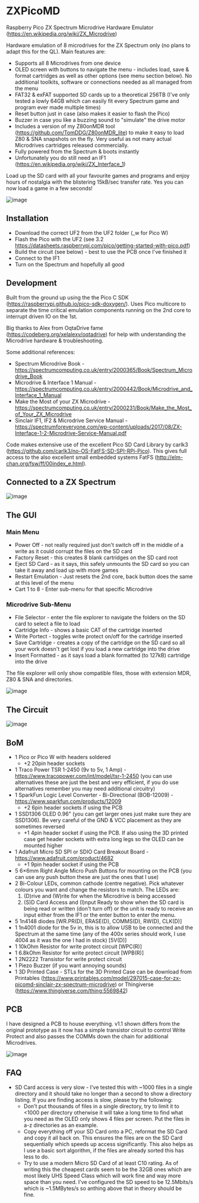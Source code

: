 # ZXPicoMD
Raspberry Pico ZX Spectrum Microdrive Hardware Emulator (https://en.wikipedia.org/wiki/ZX_Microdrive)

Hardware emulation of 8 microdrives for the ZX Spectrum only (no plans to adapt this for the QL). Main features are:
- Supports all 8 Microdrives from one device
- OLED screen with buttons to navigate the menu - includes load, save & format cartridges as well as other options (see menu section below). No additional toolkits, software or connections needed as all managed from the menu
- FAT32 & exFAT supported SD cards up to a theoretical 256TB (I've only tested a lowly 64GB which can easily fit every Spectrum game and program ever made multiple times)
- Reset button just in case (also makes it easier to flash the Pico)
- Buzzer in case you like a buzzing sound to "simulate" the drive motor
- Includes a version of my Z80onMDR tool (https://github.com/TomDDG/Z80onMDR_lite) to make it easy to load Z80 & SNA snapshots on the fly. Very useful as not many actual Microdrives cartridges released commercially.
- Fully powered from the Spectrum & boots instantly
- Unfortunately you do still need an IF1 (https://en.wikipedia.org/wiki/ZX_Interface_1)

Load up the SD card with all your favourite games and programs and enjoy hours of nostalgia with the blistering 15kB/sec transfer rate. Yes you can now load a game in a few seconds!

![image](https://github.com/TomDDG/ZXPicoMD/blob/main/Images/IMG_0151.jpg "In Case")

## Installation
- Download the correct UF2 from the UF2 folder (_w for Pico W)
- Flash the Pico with the UF2 (see 3.2 https://datasheets.raspberrypi.com/pico/getting-started-with-pico.pdf)
- Build the circuit (see below) - best to use the PCB once I've finished it
- Connect to the IF1 
- Turn on the Spectrum and hopefully all good

## Development

Built from the ground up using the the Pico C SDK (https://raspberrypi.github.io/pico-sdk-doxygen/). Uses Pico multicore to separate the time critical emulation components running on the 2nd core to interrupt driven IO on the 1st.

Big thanks to Alex from OqtaDrive fame (https://codeberg.org/xelalexv/oqtadrive) for help with understanding the Microdrive hardware & troubleshooting. 

Some additional references:
- Spectrum Microdrive Book - https://spectrumcomputing.co.uk/entry/2000365/Book/Spectrum_Microdrive_Book
- Microdrive & Interface 1 Manual - https://spectrumcomputing.co.uk/entry/2000442/Book/Microdrive_and_Interface_1_Manual
- Make the Most of your ZX Microdrive - https://spectrumcomputing.co.uk/entry/2000231/Book/Make_the_Most_of_Your_ZX_Microdrive
- Sinclair IF1, IF2 & Microdrive Service Manual - https://spectrumforeveryone.com/wp-content/uploads/2017/08/ZX-Interface-1-2-Microdrive-Service-Manual.pdf

Code makes extensive use of the excellent Pico SD Card Library by carlk3 (https://github.com/carlk3/no-OS-FatFS-SD-SPI-RPi-Pico). This gives full access to the also excellent small embedded systems FatFS (http://elm-chan.org/fsw/ff/00index_e.html).

## Connected to a ZX Spectrum

![image](https://github.com/TomDDG/ZXPicoMD/blob/main/Images/connected.png "Connected")

## The GUI

### Main Menu
- Power Off - not really required just don't switch off in the middle of a write as it could corrupt the files on the SD card
- Factory Reset - this creates 8 blank cartridges on the SD card root
- Eject SD Card - as it says, this safely unmounts the SD card so you can take it away and load up with more games
- Restart Emulation - Just resets the 2nd core, back button does the same at this level of the menu
- Cart 1 to 8 - Enter sub-menu for that specific Microdrive

### Microdrive Sub-Menu
- File Selector - enter the file explorer to navigate the folders on the SD card to select a file to load
- Cartridge Info - shows a basic CAT of the cartridge inserted
- Write Portect - toggles write protect on/off for the cartridge inserted
- Save Cartridge - creates a copy of the cartridge on the SD card so all your work doesn't get lost if you load a new cartridge into the drive
- Insert Formatted - as it says load a blank formatted (to 127kB) cartridge into the drive

The file explorer will only show compatible files, those with extension MDR, Z80 & SNA and directories.

![image](https://github.com/TomDDG/ZXPicoMD/blob/main/Images/menulayout.png "Menu Layout")

## The Circuit

![image](https://github.com/TomDDG/ZXPicoMD/blob/main/Images/PicoDriveZX_Circuit_v3.png "Circuit Prototype v3")

## BoM

- 1 Pico or Pico W with headers soldered
  - +2 20pin header sockets
- 1 Traco Power TSR 1-2450 (9v to 5v, 1 Amp) - https://www.tracopower.com/int/model/tsr-1-2450 (you can use alternatives these are just the best and very efficient, if you do use alternatives remember you may need additional circuitry)
- 1 SparkFun Logic Level Converter - Bi-Directional (BOB-12009) - https://www.sparkfun.com/products/12009
  - +2 6pin header sockets if using the PCB
- 1 SSD1306 OLED 0.96" (you can get larger ones just make sure they are SSD1306). Be very careful of the GND & VCC placement as they are sometimes reversed
  - +1 4pin header socket if using the PCB. If also using the 3D printed case get header sockets with extra long legs so the OLED can be mounted higher
- 1 Adafruit Micro SD SPI or SDIO Card Breakout Board - https://www.adafruit.com/product/4682
  - +1 9pin header socket if using the PCB
- 5 6×6mm Right Angle Micro Push Buttons for mounting on the PCB (you can use any push button these are just the ones that I use)
- 2 Bi-Colour LEDs, common cathode (centre negative). Pick whatever colours you want and change the resistors to match. The LEDs are:
  1. (D)rive and (W)rite for when the Microdrive is being accessed
  2. (S)D Card Access and (I)nput Ready to show when the SD card is being read or written (don't turn off) or the unit is ready to receive an input either from the IF1 or the enter button to enter the menu.
- 5 1n4148 diodes [WR.PR(D), ERASE(D), COMMS(D), RW(D), CLK(D)]
- 1 1n4001 diode for the 5v in, this is to allow USB to be connected and the Spectrum at the same time (any of the 400x series should work, I use 4004 as it was the one I had in stock) [5V(D)]
- 1 10kOhm Resistor for write protect circuit [WPC(R)]
- 1 6.8kOhm Resistor for write protect circuit [WPB(R)]
- 1 2N2222 Transistor for write protect circuit
- 1 Piezo Buzzer (if you want annoying sounds)
- 1 3D Printed Case - STLs for the 3D Printed Case can be download from Printables (https://www.printables.com/model/297015-case-for-zx-picomd-sinclair-zx-spectrum-microdrive) or Thingiverse (https://www.thingiverse.com/thing:5569842)

## PCB

I have designed a PCB to house everything. v1.1 shown differs from the original prototype as it now has a simple transistor circuit to control Write Protect and also passes the COMMs down the chain for additional Microdrives.

![image](https://github.com/TomDDG/ZXPicoMD/blob/main/Images/ZXPicoMDv1.1.png "PCB Prototype v1.1")

## FAQ

- SD Card access is very slow - I've tested this with ~1000 files in a single directory and it should take no longer than a second to show a directory listing. If you are finding access is slow, please try the following:
  - Don't put thousands of files in a single directory, try to limit it to <1000 per directory otherwise it will take a long time to find what you need as the OLED only shows 4 files per screen. Put the files in a-z directories as an example.
  - Copy everything off your SD Card onto a PC, reformat the SD Card and copy it all back on. This ensures the files are on the SD Card sequentially which speeds up access significantly. This also helps as I use a basic sort algorithm, if the files are already sorted this has less to do.
  - Try to use a modern Micro SD Card of at least C10 rating. As of writing this the cheapest cards seem to be the 32GB ones which are most likely UHS Speed Class which will work fine and way more space than you need. I've configured the SD speed to be 12.5Mbits/s which is ~1.5MBytes/s so anthing above that in theory should be fine.
